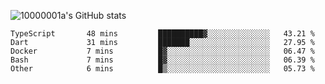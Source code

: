 ![10000001a's GitHub stats](https://github-readme-stats.vercel.app/api?username=10000001a&show_icons=true&theme=onedark&count_private=true)

<!-- [![Top Langs](https://github-readme-stats.vercel.app/api/top-langs/?username=10000001a&layout=compact&theme=onedark&langs_count=5)](https://github.com/anuraghazra/github-readme-stats) -->
<!--
**10000001a/10000001a** is a ✨ _special_ ✨ repository because its `README.md` (this file) appears on your GitHub profile.

Here are some ideas to get you started:

- 🔭 I’m currently working on ...
- 🌱 I’m currently learning ...
- 👯 I’m looking to collaborate on ...
- 🤔 I’m looking for help with ...
- 💬 Ask me about ...
- 📫 How to reach me: ...
- 😄 Pronouns: ...
- ⚡ Fun fact: ...
-->

<!--START_SECTION:waka-->

```text
TypeScript       48 mins         ██████████▓░░░░░░░░░░░░░░   43.21 %
Dart             31 mins         ███████░░░░░░░░░░░░░░░░░░   27.95 %
Docker           7 mins          █▓░░░░░░░░░░░░░░░░░░░░░░░   06.47 %
Bash             7 mins          █▓░░░░░░░░░░░░░░░░░░░░░░░   06.39 %
Other            6 mins          █▒░░░░░░░░░░░░░░░░░░░░░░░   05.73 %
```

<!--END_SECTION:waka-->
